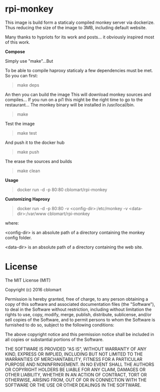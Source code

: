 # rpi-monkey

This image is build form a  staticaly compiled monkey server via dockerize. Thus reducing the size of the image to 3MB, including default website.

Many thanks to hypriots for its work and posts... it obviously inspired most of this work.

**Compose**

Simply use "make"...But

To be able to compile haproxy staticaly a few dependencies must be met. So you can first:

> make deps

An then you can build the image
This will download monkey sources and compiles... If you run on a pi1 this might be the right time to go to the restaurant...
The monkey binary will be installed in /usr/local/bin.
> make

Test the image

> make test

And push it to the docker hub

> make push

The erase the sources and builds

> make clean

**Usage**

> docker run -d -p 80:80 cblomart/rpi-monkey

**Customizing Haproxy**

> docker run -d -p 80:80 -v \<config-dir\>:/etc/monkey -v \<data-dir\>:/var/www cblomart/rpi-monkey

where:

  \<config-dir\> is an absolute path of a directory containing the monkey config folder.

  \<data-dir\> is an absolute path of a directory containing the web site.

# License

The MIT License (MIT)

Copyright (c) 2016 cblomart

Permission is hereby granted, free of charge, to any person obtaining a copy of this software and associated documentation files (the "Software"), to deal in the Software without restriction, including without limitation the rights to use, copy, modify, merge, publish, distribute, sublicense, and/or sell copies of the Software, and to permit persons to whom the Software is furnished to do so, subject to the following conditions:

The above copyright notice and this permission notice shall be included in all copies or substantial portions of the Software.

THE SOFTWARE IS PROVIDED "AS IS", WITHOUT WARRANTY OF ANY KIND, EXPRESS OR IMPLIED, INCLUDING BUT NOT LIMITED TO THE WARRANTIES OF MERCHANTABILITY, FITNESS FOR A PARTICULAR PURPOSE AND NONINFRINGEMENT. IN NO EVENT SHALL THE AUTHORS OR COPYRIGHT HOLDERS BE LIABLE FOR ANY CLAIM, DAMAGES OR OTHER LIABILITY, WHETHER IN AN ACTION OF CONTRACT, TORT OR OTHERWISE, ARISING FROM, OUT OF OR IN CONNECTION WITH THE SOFTWARE OR THE USE OR OTHER DEALINGS IN THE SOFTWARE.
